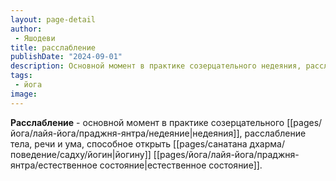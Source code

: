 ```yaml
---
layout: page-detail
author:
 - Яшодеви
title: расслабление
publishDate: "2024-09-01"
description: Основной момент в практике созерцательного недеяния, расслабление тела, речи и ума, способное открыть йогину естественное состояние.
tags:
 - йога
image: 
---
```

**Расслабление** - основной момент в практике созерцательного [[pages/йога/лайя-йога/праджня-янтра/недеяние|недеяния]], расслабление тела, речи и ума, способное открыть [[pages/санатана дхарма/поведение/садху/йогин|йогину]] [[pages/йога/лайя-йога/праджня-янтра/естественное состояние|естественное состояние]].

